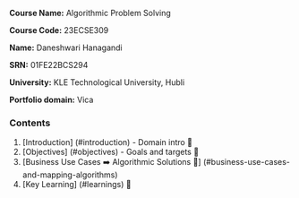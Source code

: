 **Course Name:** Algorithmic Problem Solving

**Course Code:** 23ECSE309

**Name:** Daneshwari Hanagandi

**SRN:** 01FE22BCS294

**University:** KLE Technological University, Hubli

**Portfolio domain:** Vica

### Contents
1. [Introduction] (#introduction) - Domain intro 🌱
2. [Objectives] (#objectives) - Goals and targets 🎯
3. [Business Use Cases ➡️ Algorithmic Solutions 🧩] (#business-use-cases-and-mapping-algorithms)
4. [Key Learning] (#learnings) 🧠
